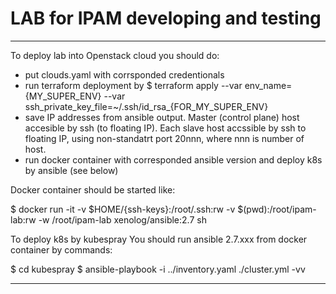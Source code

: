 # LAB for IPAM developing and testing

---
To deploy lab into Openstack cloud you should do:

- put clouds.yaml with corrsponded credentionals
- run terraform deployment by
  $ terraform apply --var env_name={MY_SUPER_ENV} --var ssh_private_key_file=~/.ssh/id_rsa_{FOR_MY_SUPER_ENV}
- save IP addresses from ansible output.
  Master (control plane) host accesible by ssh (to floating IP).
  Each slave host accssible by ssh to floating IP, using non-standatrt port 20nnn, where nnn is number of host.
- run docker container with corresponded ansible version and deploy k8s by ansible (see below)

Docker container should be started like:

  $ docker run -it -v $HOME/{ssh-keys}:/root/.ssh:rw -v $(pwd):/root/ipam-lab:rw  -w /root/ipam-lab xenolog/ansible:2.7 sh

To deploy k8s by kubespray You should run ansible 2.7.xxx from docker container by commands:

  $ cd kubespray
  $ ansible-playbook -i ../inventory.yaml ./cluster.yml -vv

---
